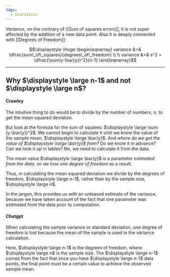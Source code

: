 ```yaml
---
tags:
  - Statistics
---
```

*Variance*, on the contrary of [[Sum of squares errors]], it is not super affected by the addition of a new data point. Also it is deeply connected with [[Degrees of Freedom]]:

$$\displaystyle \Huge \begin{eqnarray} 
variance &=& \dfrac{sum\_of\_squares}{degrees\_of\_freedom} \\ \\
variance &=& s^2 = \dfrac{\sum(y-\bar{y})^2}{n-1}
\end{eqnarray}$$

---
**Why $\displaystyle \large n-1$ and not $\displaystyle \large n$?**
---
#### Crawley

The intuitive thing to do would be to divide by the number of numbers, n, to get the mean squared deviation. 

But look at the formula for the sum of squares: $\displaystyle \large \sum (y-\bar{y})^2$. We cannot begin to calculate it until we know the value of the sample mean, $\displaystyle \large \bar{y}$.  And *where do we get the value of $\displaystyle \large \bar{y}$ from?* Do we know it in advance? Can we look it up in tables? No, we need to calculate it from the data. 

The mean value $\displaystyle \large \bar{y}$ is a parameter *estimated from the data, so we lose one degree of freedom* as a result.

Thus, in calculating the mean squared deviation we divide by the degrees of freedom, $\displaystyle \large n-1$, rather than by the sample size, $\displaystyle \large n$. 

In the jargon, this provides us with an unbiased estimate of the variance, because we have taken account of the fact that one parameter was estimated from the data prior to computation.

#### Chatgpt

When calculating the sample variance or standard deviation, one degree of freedom is lost because the mean of the sample is used in the variance calculation.

Here, $\displaystyle \large n-1$ is the degrees of freedom, where $\displaystyle \large n$ is the sample size. The $\displaystyle \large n-1$ comes from the fact that once you have $\displaystyle \large n-1$ data points, the final point must be a certain value to achieve the observed sample mean.